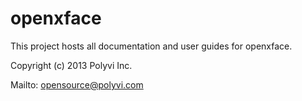 openxface
=========

This project hosts all documentation and user guides for openxface.

Copyright (c) 2013 Polyvi Inc.

Mailto: opensource@polyvi.com